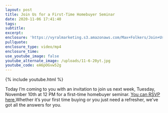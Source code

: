 ```yaml
---
layout: post
title: Join Us for a First-Time Homebuyer Seminar
date: 2020-11-06 17:41:40
tags:
subtitle:
excerpt:
enclosure: 'https://vyralmarketing.s3.amazonaws.com/Max+Folkers/Join+Us+For+This+Event.mp4'
pullquote:
enclosure_type: video/mp4
enclosure_time:
use_youtube_image: false
youtube_alternate_image: /uploads/11-6-20yt.jpg
youtube_code: eA6pOGvw52g
---
```


{% include youtube.html %}

Today I’m coming to you with an invitation to join us next week, Tuesday, November 10th at 12 PM for a first-time homebuyer seminar. [You can RSVP here.](https://freebirdfinancial.mykajabi.com/firsthome)Whether it’s your first time buying or you just need a refresher, we’ve got all the answers for you.